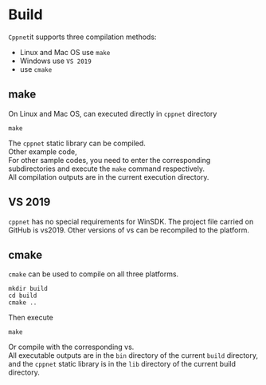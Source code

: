 # Build

`Cppnet`it supports three compilation methods:
- Linux and Mac OS use `make`
- Windows use `VS 2019`
- use `cmake`

## make
On Linux and Mac OS, can executed directly in `cppnet` directory
```
make
```
The `cppnet` static library can be compiled.  
Other example code,  
For other sample codes, you need to enter the corresponding subdirectories and execute the `make` command respectively.   
All compilation outputs are in the current execution directory.     

## VS 2019
`cppnet` has no special requirements for WinSDK. The project file carried on GitHub is vs2019. Other versions of vs can be recompiled to the platform.

## cmake
`cmake` can be used to compile on all three platforms.  
```
mkdir build
cd build
cmake ..
```
Then execute
```
make
```
Or compile with the corresponding vs.  
All executable outputs are in the `bin` directory of the current `build` directory, and the `cppnet` static library is in the `lib` directory of the current build directory.
